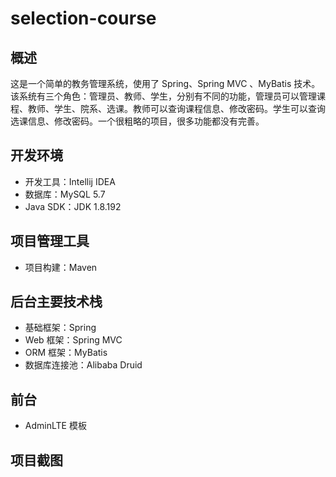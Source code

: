 # selection-course

## 概述

这是一个简单的教务管理系统，使用了 Spring、Spring MVC 、MyBatis 技术。该系统有三个角色：管理员、教师、学生，分别有不同的功能，管理员可以管理课程、教师、学生、院系、选课。教师可以查询课程信息、修改密码。学生可以查询选课信息、修改密码。一个很粗略的项目，很多功能都没有完善。



## 开发环境

- 开发工具：Intellij IDEA
- 数据库：MySQL 5.7
- Java SDK：JDK 1.8.192



## 项目管理工具

- 项目构建：Maven

## 后台主要技术栈

- 基础框架：Spring
- Web 框架：Spring MVC
- ORM 框架：MyBatis
- 数据库连接池：Alibaba Druid



## 前台

- AdminLTE 模板



## 项目截图

